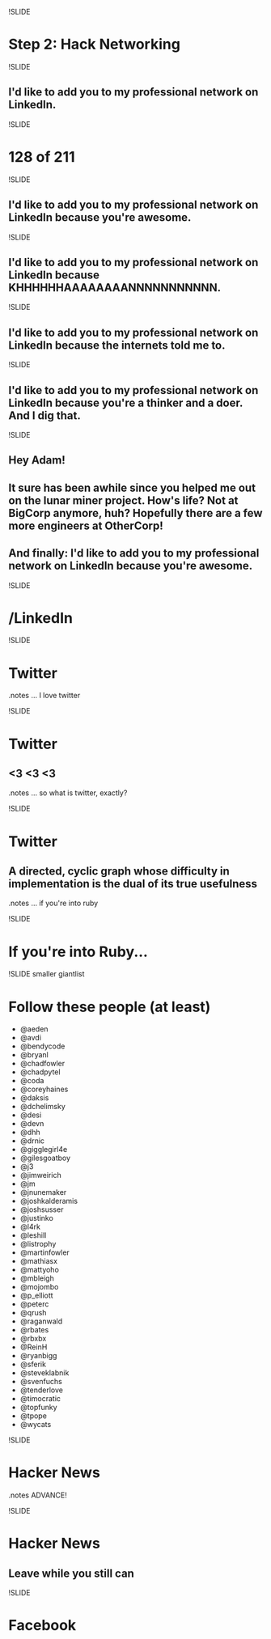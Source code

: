 !SLIDE
# Step 2: Hack Networking

!SLIDE
## I'd like to add you to my professional network on LinkedIn.

!SLIDE
# 128 of 211

!SLIDE
## I'd like to add you to my professional network on LinkedIn <span class="ul">because you're awesome</span>.

!SLIDE
## I'd like to add you to my professional network on LinkedIn because KHHHHHHAAAAAAAANNNNNNNNNNN.

!SLIDE
## I'd like to add you to my professional network on LinkedIn because the internets told me to. 

!SLIDE
## I'd like to add you to my professional network on LinkedIn because you're a thinker and a doer. And I dig that.

!SLIDE
## Hey Adam! 

## It sure has been awhile since you helped me out on the lunar miner project. How's life? Not at BigCorp anymore, huh? Hopefully there are a few more engineers at OtherCorp! 

## And finally: I'd like to add you to my professional network on LinkedIn because you're awesome. 

!SLIDE
# /LinkedIn

!SLIDE
# Twitter

.notes ... I love twitter

!SLIDE
# Twitter
## &lt;3 &lt;3 &lt;3

.notes ... so what is twitter, exactly?

!SLIDE
# Twitter
## A directed, cyclic graph whose difficulty in implementation is the dual of its true usefulness

.notes ... if you're into ruby

!SLIDE
# If you're into Ruby...

!SLIDE smaller giantlist
# Follow these people (at least)
* @aeden
* @avdi
* @bendycode
* @bryanl
* @chadfowler
* @chadpytel
* @coda
* @coreyhaines
* @daksis
* @dchelimsky
* @desi
* @devn
* @dhh
* @drnic
* @gigglegirl4e
* @gilesgoatboy
* @j3
* @jimweirich
* @jm
* @jnunemaker
* @joshkalderamis
* @joshsusser
* @justinko
* @l4rk
* @leshill
* @listrophy
* @martinfowler
* @mathiasx
* @mattyoho
* @mbleigh
* @mojombo
* @p_elliott
* @peterc
* @qrush
* @raganwald
* @rbates
* @rbxbx
* @ReinH
* @ryanbigg
* @sferik
* @steveklabnik
* @svenfuchs
* @tenderlove
* @timocratic
* @topfunky
* @tpope
* @wycats

!SLIDE
# Hacker News

.notes ADVANCE!

!SLIDE
# Hacker News
## Leave while you still can

!SLIDE
# Facebook



<!--
Learn how to:
* Hack networking (the people kind)
* Trick companies into noticing you
* Find the right team to join
* Level up faster

For many companies, hiring you has become an annoyance; vast systems have been produced to sift and winnow through mountains of resumes. You don't have to subject yourself to this, but it'll take work on your part. Learn from Brad Grzesiak how to find the right company at which to start your career.

Strong opinions, lightly held
-->

